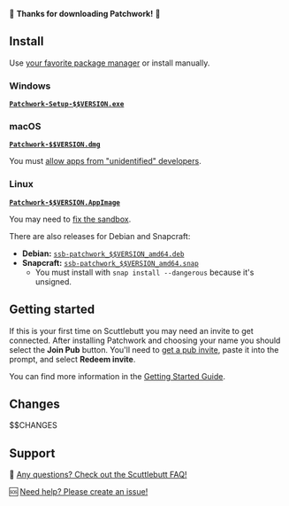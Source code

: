 :tada: **Thanks for downloading Patchwork!** :tada:

## Install

Use [your favorite package manager](https://github.com/ssbc/patchwork#installation) or install manually.

### Windows

**[`Patchwork-Setup-$$VERSION.exe`][exe]**

### macOS

**[`Patchwork-$$VERSION.dmg`][dmg]**

You must [allow apps from "unidentified" developers](https://support.apple.com/kb/PH25088).

### Linux

**[`Patchwork-$$VERSION.AppImage`][appimage]**

You may need to [fix the sandbox](https://github.com/ssbc/patchwork/blob/master/docs/INSTALL.md#sandbox).

There are also releases for Debian and Snapcraft:

- **Debian:** [`ssb-patchwork_$$VERSION_amd64.deb`][deb]
- **Snapcraft:** [`ssb-patchwork_$$VERSION_amd64.snap`][snap]
  - You must install with `snap install --dangerous` because it's unsigned.

## Getting started

If this is your first time on Scuttlebutt you may need an invite to get connected. After installing Patchwork and choosing your name you should select the **Join Pub** button. You'll need to [get a pub invite](https://github.com/ssbc/ssb-server/wiki/Pub-Servers#public-pubs), paste it into the prompt, and select **Redeem invite**.

You can find more information in the [Getting Started Guide](https://www.scuttlebutt.nz/getting-started).

## Changes
$$CHANGES
## Support

:thinking:  [Any questions? Check out the Scuttlebutt FAQ!](https://www.scuttlebutt.nz/faq/)

:sos: [Need help? Please create an issue!](https://github.com/ssbc/patchwork/issues/new)

[appimage]: https://github.com/ssbc/patchwork/releases/download/v$$VERSION/Patchwork-$$VERSION.AppImage
[dmg]: https://github.com/ssbc/patchwork/releases/download/v$$VERSION/Patchwork-$$VERSION.dmg
[deb]: https://github.com/ssbc/patchwork/releases/download/v$$VERSION/ssb-patchwork_$$VERSION_amd64.deb
[snap]: https://github.com/ssbc/patchwork/releases/download/v$$VERSION/ssb-patchwork_$$VERSION_amd64.snap
[exe]: https://github.com/ssbc/patchwork/releases/download/v$$VERSION/Patchwork-Setup-$$VERSION.exe
[npm]: https://npmjs.org/
[yarn]: https://yarnpkg.com/en/
[yay]: https://github.com/Jguer/yay
